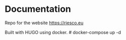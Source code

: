 # Documentation

Repo for the website <https://riesco.eu>

Built with HUGO using docker.
    # docker-compose up -d

